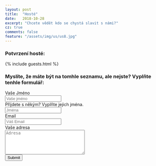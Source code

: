 ```yaml
---
layout: post
title:  "Hosté"
date:   2018-10-28
excerpt: "Chcete vědět kdo se chystá slavit s námi?"
cz: true
comments: false
feature: "/assets/img/us/us8.jpg"
---
```



### Potvrzení hosté:

{% include guests.html %}

### Myslíte, že máte být na tomhle seznamu, ale nejste? Vyplňte tenhle formulář:

<form action="http://getsimpleform.com/messages?form_api_token=e184e367746131b0bf2461bad87f8cd4" method="post">
  <label for='name'>Vaše Jméno</label>
  <br />
  <input type='text' id='name' name='name' placeholder='Vaše jméno' />
  <br />
  <label for='email'>Přijdete s někým? Vyplňte jejich jména.</label>
  <br />
  <input type='text' id='name' name='name' placeholder='Jména' />
  <br />
  <label for='email'>Email</label>
  <br />
  <input type='text' id='email' name='email' placeholder='Váš Email' />
  <br />
  <label for='email'>Vaše adresa</label>
  <br />
  <textarea id='message' name='message' placeholder='Adresa' rows='5' cols='30'></textarea>
  <br />
  <input type='submit' value='Submit' />
</form>